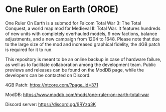 # One Ruler on Earth (OROE)

One Ruler On Earth is a submod for Falcom Total War 3: The Total Conquest, a world map mod for Medieval II: Total War. It features hundreds of new units with completely overhauled models, 9 new factions, balance adjustments, and a new campaign from 1204 to 1648. Please note that due to the large size of the mod and increased graphical fidelity, the 4GB patch is required for it to run.

This repository is meant to be an online backup in case of hardware failure, as well as to facilitate collaboration among the development team. Public previews and releases can be found on the ModDB page, while the developers can be contacted on Discord.

4GB Patch: https://ntcore.com/?page_id=371

ModDB: https://www.moddb.com/mods/one-ruler-on-earth-total-war

Discord server: https://discord.gg/9RYzq3K
